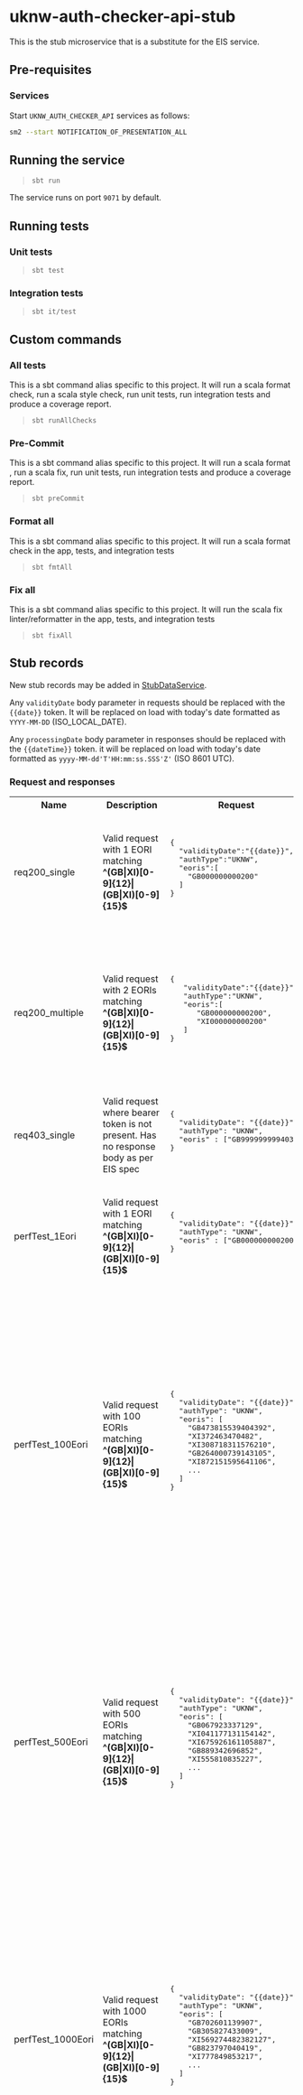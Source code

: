 
# uknw-auth-checker-api-stub

This is the stub microservice that is a substitute for the EIS service.

## Pre-requisites

### Services

Start `UKNW_AUTH_CHECKER_API` services as follows:

```bash
sm2 --start NOTIFICATION_OF_PRESENTATION_ALL
```

## Running the service

> `sbt run`

The service runs on port `9071` by default.

## Running tests

### Unit tests

> `sbt test`

### Integration tests

> `sbt it/test`

## Custom commands

### All tests

This is a sbt command alias specific to this project. It will run a scala format
check, run a scala style check, run unit tests, run integration tests and produce a coverage report.

> `sbt runAllChecks`

### Pre-Commit

This is a sbt command alias specific to this project. It will run a scala format , run a scala fix,
run unit tests, run integration tests and produce a coverage report.

> `sbt preCommit`

### Format all

This is a sbt command alias specific to this project. It will run a scala format
check in the app, tests, and integration tests

> `sbt fmtAll`

### Fix all

This is a sbt command alias specific to this project. It will run the scala fix
linter/reformatter in the app, tests, and integration tests

> `sbt fixAll`

## Stub records

New stub records may be added in [StubDataService](https://github.com/hmrc/uknw-auth-checker-api-stub/blob/main/app/uk/gov/hmrc/uknwauthcheckerapistub/services/StubDataService.scala).

Any `validityDate` body parameter in requests should be replaced with the `{{date}}` token. It will be replaced on load with today's date formatted as `YYYY-MM-DD` (ISO_LOCAL_DATE).

Any `processingDate` body parameter in responses should be replaced with the `{{dateTime}}` token. it will be replaced on load with today's date formatted as `yyyy-MM-dd'T'HH:mm:ss.SSS'Z'` (ISO 8601 UTC).

### Request and responses

<table>
<tr>
    <th>Name</th>
    <th>Description</th>
    <th>Request</th>
    <th>Response</th>
</tr>

<tr>
<td>req200_single</td>
<td>Valid request with 1 EORI matching <strong>^(GB&#124;XI)[0-9]{12}&#124;(GB&#124;XI)[0-9]{15}$</strong></td>
<td>
    <pre>
{
  "validityDate":"{{date}}",
  "authType":"UKNW",
  "eoris":[
    "GB000000000200"
  ]
}
    </pre>
</td>
<td>
    <pre>
{
   "processingDate":"{{dateTime}}",
   "authType":"UKNW",
   "results":[
      {
         "eori":"GB000000000200",
         "valid":true,
         "code":0
      }
   ]
}
    </pre>
</td>
</tr>

<tr>
<td>req200_multiple</td>
<td>Valid request with 2 EORIs matching <strong>^(GB&#124;XI)[0-9]{12}&#124;(GB&#124;XI)[0-9]{15}$</strong></td>
<td>
    <pre>
{
   "validityDate":"{{date}}",
   "authType":"UKNW",
   "eoris":[
      "GB000000000200",
      "XI000000000200"
   ]
}
    </pre>
</td>
<td>
    <pre>
{
   "processingDate":"{{dateTime}}",
   "authType":"UKNW",
   "results":[
      {
         "eori":"GB000000000200",
         "valid":true,
         "code":0
      },
      {
         "eori":"XI000000000200",
         "valid":true,
         "code":0
      }
   ]
}
    </pre>
    </td>
</tr>

<tr>
<td>req403_single</td>
<td>Valid request where bearer token is not present. Has no response body as per EIS spec</td>
<td>
    <pre>
{
  "validityDate": "{{date}}",
  "authType": "UKNW",
  "eoris" : ["GB999999999403"]
}
    </pre>
</td>
<td></td>
</tr>

<tr>
<td>perfTest_1Eori</td>
<td>Valid request with 1 EORI matching <strong>^(GB&#124;XI)[0-9]{12}&#124;(GB&#124;XI)[0-9]{15}$</strong></td>
<td>
    <pre>
{
  "validityDate": "{{date}}",
  "authType": "UKNW",
  "eoris" : ["GB000000000200"]
}
    </pre>
</td>
<td>
    <pre>
{
  "processingDate": "{{dateTime}}",
  "authType": "UKNW",
  "results": [
    {
      "eori": "GB000000000200",
      "valid": true,
      "code": 0
    }
  ]
}
    </pre>
    </td>
</tr>

<tr>
<td>perfTest_100Eori</td>
<td>Valid request with 100 EORIs matching <strong>^(GB&#124;XI)[0-9]{12}&#124;(GB&#124;XI)[0-9]{15}$</strong></td>
<td>
    <pre>
{
  "validityDate": "{{date}}",
  "authType": "UKNW",
  "eoris": [
    "GB473815539404392",
    "XI372463470482",
    "XI308718311576210",
    "GB264000739143105",
    "XI872151595641106",
    ...
  ]
}
    </pre>
</td>
<td>
    <pre>
{
  "processingDate": "{{dateTime}}",
  "authType": "UKNW",
  "results": [
    {
      "eori": "GB473815539404392",
      "valid": true,
      "code": 0
    },
    {
      "eori": "XI372463470482",
      "valid": true,
      "code": 0
    },
    {
      "eori": "XI308718311576210",
      "valid": true,
      "code": 0
    },
    {
      "eori": "GB264000739143105",
      "valid": true,
      "code": 0
    },
    {
      "eori": "XI872151595641106",
      "valid": true,
      "code": 0
    },
    ...
  ]
}
    </pre>
    </td>
</tr>

<tr>
<td>perfTest_500Eori</td>
<td>Valid request with 500 EORIs matching <strong>^(GB&#124;XI)[0-9]{12}&#124;(GB&#124;XI)[0-9]{15}$</strong></td>
<td>
    <pre>
{
  "validityDate": "{{date}}",
  "authType": "UKNW",
  "eoris": [
    "GB067923337129",
    "XI041177131154142",
    "XI675926161105887",
    "GB889342696852",
    "XI555810835227",
    ...
  ]
}
    </pre>
</td>
<td>
    <pre>
{
  "processingDate": "{{dateTime}}",
  "authType": "UKNW",
  "results": [
    {
      "eori": "GB067923337129",
      "valid": true,
      "code": 0
    },
    {
      "eori": "XI041177131154142",
      "valid": true,
      "code": 0
    },
    {
      "eori": "XI675926161105887",
      "valid": true,
      "code": 0
    },
    {
      "eori": "GB889342696852",
      "valid": true,
      "code": 0
    },
    {
      "eori": "XI555810835227",
      "valid": true,
      "code": 0
    },
    ...
  ]
}
    </pre>
    </td>
</tr>

<tr>
<td>perfTest_1000Eori</td>
<td>Valid request with 1000 EORIs matching <strong>^(GB&#124;XI)[0-9]{12}&#124;(GB&#124;XI)[0-9]{15}$</strong></td>
<td>
    <pre>
{
  "validityDate": "{{date}}",
  "authType": "UKNW",
  "eoris": [
    "GB702601139907",
    "GB305827433009",
    "XI569274482382127",
    "GB823797040419",
    "XI777849853217",
    ...
  ]
}
    </pre>
</td>
<td>
    <pre>
{
  "processingDate": "{{dateTime}}",
  "authType": "UKNW",
  "results": [
    {
      "eori": "GB702601139907",
      "valid": true,
      "code": 0
    },
    {
      "eori": "GB305827433009",
      "valid": true,
      "code": 0
    },
    {
      "eori": "XI569274482382127",
      "valid": true,
      "code": 0
    },
    {
      "eori": "GB823797040419",
      "valid": true,
      "code": 0
    },
    {
      "eori": "XI777849853217",
      "valid": true,
      "code": 0
    },
    ...
  ]
}
    </pre>
    </td>
</tr>

<tr>
<td>perfTest_3000Eori</td>
<td>Valid request with 3000 EORIs matching <strong>^(GB&#124;XI)[0-9]{12}&#124;(GB&#124;XI)[0-9]{15}$</strong></td>
<td>
    <pre>
{
  "validityDate": "{{date}}",
  "authType": "UKNW",
  "eoris": [
    "GB837826880909874",
    "XI968840631629",
    "XI436105828614",
    "XI670738444417",
    "XI299090776708",
    ...
  ]
}
    </pre>
</td>
<td>
    <pre>
{
  "processingDate": "{{dateTime}}",
  "authType": "UKNW",
  "results": [
    {
      "eori": "GB837826880909874",
      "valid": true,
      "code": 0
    },
    {
      "eori": "XI968840631629",
      "valid": true,
      "code": 0
    },
    {
      "eori": "XI436105828614",
      "valid": true,
      "code": 0
    },
    {
      "eori": "XI670738444417",
      "valid": true,
      "code": 0
    },
    {
      "eori": "XI299090776708",
      "valid": true,
      "code": 0
    },
    ...
  ]
}
    </pre>
    </td>
</tr>

<tr>
<td>500 Internal Server Error</td>
<td>Any request not authenticated and also not matched will respond with a 500 Internal Server Error</td>
<td></td>
<td>
    <pre>
{
  "errorDetail": {
    "errorCode": 500,
    "errorMessage": "An internal error has occurred"
  }
}
    </pre>
    </td>
</tr>
</table>

### License

This code is open source software licensed under the [Apache 2.0 License]("http://www.apache.org/licenses/LICENSE-2.0.html").